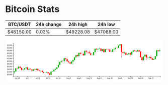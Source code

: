 # Bitcoin Stats

BTC/USDT|24h change|24h high|24h low|
|---|---|---|---|
|$48150.00|0.03%|$49228.08|$47088.00|

<img src="./chart.svg">
